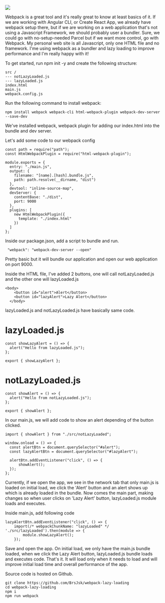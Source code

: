 ![](https://thepracticaldev.s3.amazonaws.com/i/b14q99oadv8qik76vqe3.png)

Webpack is a great tool and it's really great to know at least basics of it. If we are working with Angular CLI, or Create React App, we already have webpack setup there, but if we are working on a web application that's not using a Javascript Framework, we should probably user a bundler. Sure, we could go with no-setup-needed Parcel but if we want more control, go with Webpack. My personal web site is all Javascript, only one HTML file and no framework. I'me using webpack as a bundler and lazy loading to improve performance and I'm really happy with it!

To get started, run npm init -y and create the following structure:

```
src / 
--- notLazyLoaded.js
--- lazyLoaded.js
index.html
main.js
webpack.config.js
```

Run the following command to install webpack:
```
npm install webpack webpack-cli html-webpack-plugin webpack-dev-server --save-dev
```
We've installed webpack, webpack plugin for adding our index.html into the bundle and dev server.

Let's add some code to our webpack config
```
const path = require("path");
const HtmlWebpackPlugin = require("html-webpack-plugin");

module.exports = {
  entry: "./main.js",
  output: {
    filename: "[name].[hash].bundle.js",
    path: path.resolve(__dirname, "dist")
  },
  devtool: "inline-source-map",
  devServer: {
    contentBase: "./dist",
    port: 9000
  },
  plugins: [
    new HtmlWebpackPlugin({
      template: "./index.html"
    })
  ]
};

```
Inside our package.json, add a script to bundle and run.
```
 "webpack": "webpack-dev-server --open"
```
Pretty basic but it will bundle our application and open our web application on port 9000.

Inside the HTML file, I've added 2 buttons, one will call notLazyLoaded.js and the other one will lazyLoaded.js

```
<body>
    <button id="alert">Alert</button> 
    <button id="lazyAlert">Lazy Alert</button>
  </body>
```

lazyLoaded.js and notLazyLoaded.js have basically same code.
# lazyLoaded.js

```
const showLazyAlert = () => {
  alert("Hello from lazyLoaded.js");
};

export { showLazyAlert };

```

# notLazyLoaded.js

```
const showAlert = () => {
  alert("Hello from notLazyLoaded.js");
};

export { showAlert };

```

In our main.js, we will add code to show an alert depending of the button clicked.

```
import { showAlert } from "./src/notLazyLoaded";

window.onload = () => {
  const alertBtn = document.querySelector("#alert");
  const lazyAlertBtn = document.querySelector("#lazyAlert");

  alertBtn.addEventListener("click", () => {
      showAlert();
  });
};

```

Currently, if we open the app, we see in the network tab that only main.js is loaded on initial load, we click the 'Alert' button and an alert shows up which is already loaded in the bundle. Now comes the main part, making changes so when user clicks on 'Lazy Alert' button, lazyLoaded.js module loads and executes.

Inside main.js, add following code
```
lazyAlertBtn.addEventListener("click", () => {
    import(/* webpackChunkName: "lazyLoaded" */ './src/lazyLoaded').then(module => {
        module.showLazyAlert();
    });
```
Save and open the app. On initial load, we only have the main.js bundle loaded, when we click the Lazy Alert button, lazyLoaded.js bundle loads and executes code. That's it. It will load only when it needs to load and will improve initial load time and overall performance of the app.

Source code is hosted on Github.
```
git clone https://github.com/BrsJsk/webpack-lazy-loading
cd webpack-lazy-loading
npm i
npm run webpack
```
